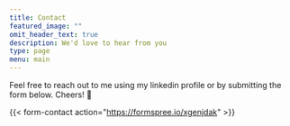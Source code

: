 ```yaml
---
title: Contact
featured_image: ""
omit_header_text: true
description: We'd love to hear from you
type: page
menu: main
---
```


Feel free to reach out to me using my linkedin profile or by submitting the form below. Cheers! :wave:

{{< form-contact action="https://formspree.io/xgenjdak"  >}}